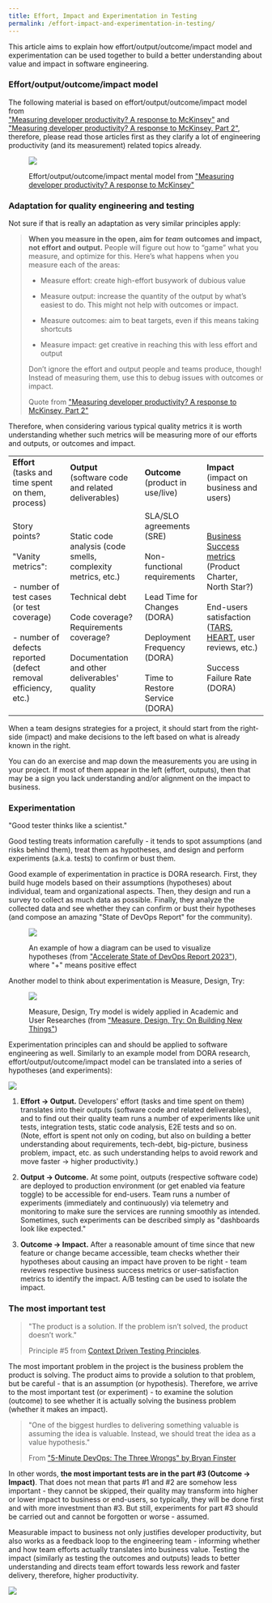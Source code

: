 ```yaml
---
title: Effort, Impact and Experimentation in Testing
permalink: /effort-impact-and-experimentation-in-testing/
---
```


This article aims to explain how effort/output/outcome/impact model and experimentation can be used together to build a better understanding about value and impact in software engineering.

### Effort/output/outcome/impact model

The following material is based on effort/output/outcome/impact model from  
["Measuring developer productivity? A response to McKinsey"](https://newsletter.pragmaticengineer.com/p/measuring-developer-productivity) and  
["Measuring developer productivity? A response to McKinsey, Part 2"](https://newsletter.pragmaticengineer.com/p/measuring-developer-productivity-part-2),  
therefore, please read those articles first as they clarify a lot of engineering productivity (and its measurement) related topics already.

<figure>

![](https://testwhere.wordpress.com/wp-content/uploads/2023/11/image.png?w=1024)

<figcaption>

Effort/output/outcome/impact mental model from ["Measuring developer productivity? A response to McKinsey"](https://newsletter.pragmaticengineer.com/p/measuring-developer-productivity)

</figcaption>

</figure>

### Adaptation for quality engineering and testing

Not sure if that is really an adaptation as very similar principles apply:

> **When you measure in the open, aim for** _**team**_ **outcomes and impact, not effort and output.** People will figure out how to “game” what you measure, and optimize for this. Here’s what happens when you measure each of the areas:
> 
> - Measure effort: create high-effort busywork of dubious value
> 
> - Measure output: increase the quantity of the output by what’s easiest to do. This might not help with outcomes or impact.
> 
> - Measure outcomes: aim to beat targets, even if this means taking shortcuts
> 
> - Measure impact: get creative in reaching this with less effort and output
> 
> Don’t ignore the effort and output people and teams produce, though! Instead of measuring them, use this to debug issues with outcomes or impact.
> 
> Quote from ["Measuring developer productivity? A response to McKinsey, Part 2"](https://newsletter.pragmaticengineer.com/p/measuring-developer-productivity-part-2)

Therefore, when considering various typical quality metrics it is worth understanding whether such metrics will be measuring more of our efforts and outputs, or outcomes and impact.

<table><tbody><tr><td><strong>Effort</strong><br>(tasks and time spent on them, process)</td><td><strong>Output</strong><br>(software code and related deliverables)</td><td><strong>Outcome</strong><br>(product in use/live)</td><td><strong>Impact</strong><br>(impact on business and users)</td></tr><tr><td>Story points?<br><br>"Vanity metrics":<br><br>- number of test cases (or test coverage)<br><br>- number of defects reported (defect removal efficiency, etc.)</td><td>Static code analysis (code smells, complexity metrics, etc.)<br><br>Technical debt<br><br>Code coverage? Requirements coverage?<br><br>Documentation and other deliverables' quality</td><td>SLA/SLO agreements (SRE)<br><br>Non-functional requirements<br><br>Lead Time for Changes (DORA)<br><br>Deployment Frequency (DORA)<br><br>Time to Restore Service (DORA)</td><td><a href="/business-success-metrics/">Business Success metrics</a> (Product Charter, North Star?)<br><br>End-users satisfaction (<a href="https://uxdesign.cc/tars-a-product-metric-game-changer-c523f260306a">TARS</a>, <a href="https://uxdesign.cc/googles-heart-framework-choosing-the-right-metrics-for-your-product-112bd7300d55">HEART</a>, user reviews, etc.)<br><br>Success Failure Rate (DORA)</td></tr></tbody></table>

When a team designs strategies for a project, it should start from the right-side (impact) and make decisions to the left based on what is already known in the right.

You can do an exercise and map down the measurements you are using in your project. If most of them appear in the left (effort, outputs), then that may be a sign you lack understanding and/or alignment on the impact to business.

### Experimentation

"Good tester thinks like a scientist."

Good testing treats information carefully - it tends to spot assumptions (and risks behind them), treat them as hypotheses, and design and perform experiments (a.k.a. tests) to confirm or bust them.

Good example of experimentation in practice is DORA research. First, they build huge models based on their assumptions (hypotheses) about individual, team and organizational aspects. Then, they design and run a survey to collect as much data as possible. Finally, they analyze the collected data and see whether they can confirm or bust their hypotheses (and compose an amazing "State of DevOps Report" for the community).

<figure>

![](https://testwhere.wordpress.com/wp-content/uploads/2023/11/image-1.png?w=779)

<figcaption>

An example of how a diagram can be used to visualize hypotheses (from ["Accelerate State of DevOps Report 2023"](https://services.google.com/fh/files/misc/2023_final_report_sodr.pdf)), where "+" means positive effect

</figcaption>

</figure>

Another model to think about experimentation is Measure, Design, Try:

<figure>

![](https://testwhere.wordpress.com/wp-content/uploads/2023/11/image-8.png?w=593)

<figcaption>

Measure, Design, Try model is widely applied in Academic and User Researches (from ["Measure, Design, Try: On Building New Things"](https://danyelfisher.info/blog/2023/10/5/measure-design-try-on-building-new-things))

</figcaption>

</figure>

Experimentation principles can and should be applied to software engineering as well. Similarly to an example model from DORA research, effort/output/outcome/impact model can be translated into a series of hypotheses (and experiments):

![](https://testwhere.wordpress.com/wp-content/uploads/2023/11/image-2.png?w=856)

1. **Effort -> Output.** Developers' effort (tasks and time spent on them) translates into their outputs (software code and related deliverables), and to find out their quality team runs a number of experiments like unit tests, integration tests, static code analysis, E2E tests and so on.  
    (Note, effort is spent not only on coding, but also on building a better understanding about requirements, tech-debt, big-picture, business problem, impact, etc. as such understanding helps to avoid rework and move faster -> higher productivity.)  
    

3. **Output -> Outcome.** At some point, outputs (respective software code) are deployed to production environment (or get enabled via feature toggle) to be accessible for end-users. Team runs a number of experiments (immediately and continuously) via telemetry and monitoring to make sure the services are running smoothly as intended. Sometimes, such experiments can be described simply as "dashboards look like expected."  
    

5. **Outcome -> Impact.** After a reasonable amount of time since that new feature or change became accessible, team checks whether their hypotheses about causing an impact have proven to be right - team reviews respective business success metrics or user-satisfaction metrics to identify the impact. A/B testing can be used to isolate the impact.

### The most important test

> "The product is a solution. If the problem isn’t solved, the product doesn’t work."
> 
> Principle #5 from [Context Driven Testing Principles](https://context-driven-testing.com/).

The most important problem in the project is the business problem the product is solving. The product aims to provide a solution to that problem, but be careful - that is an assumption (or hypothesis). Therefore, we arrive to the most important test (or experiment) - to examine the solution (outcome) to see whether it is actually solving the business problem (whether it makes an impact).

> "One of the biggest hurdles to delivering something valuable is assuming the idea is valuable. Instead, we should treat the idea as a value hypothesis."
> 
> From ["5-Minute DevOps: The Three Wrongs" by Bryan Finster](https://medium.com/defense-unicorns/5-minute-devops-the-three-wrongs-6c660f1287e7)

In other words, **the most important tests are in the part #3 (Outcome -> Impact)**. That does not mean that parts #1 and #2 are somehow less important - they cannot be skipped, their quality may transform into higher or lower impact to business or end-users, so typically, they will be done first and with more investment than #3. But still, experiments for part #3 should be carried out and cannot be forgotten or worse - assumed.

Measurable impact to business not only justifies developer productivity, but also works as a feedback loop to the engineering team - informing whether and how team efforts actually translates into business value. Testing the impact (similarly as testing the outcomes and outputs) leads to better understanding and directs team effort towards less rework and faster delivery, therefore, higher productivity.

![](https://testwhere.wordpress.com/wp-content/uploads/2023/11/image-5.png?w=856)
